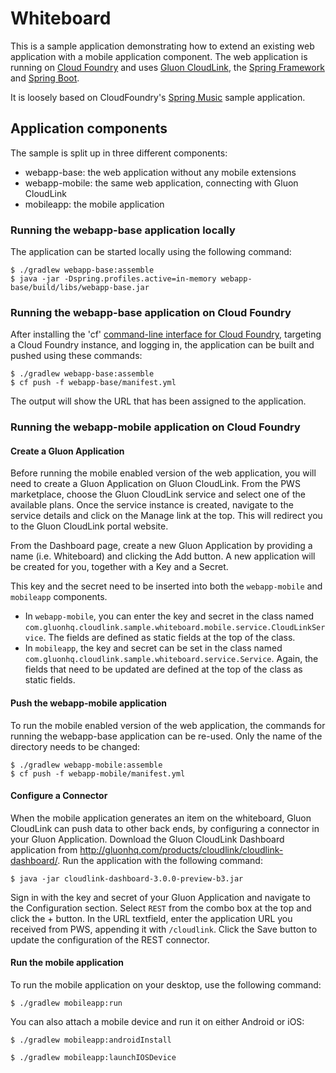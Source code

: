 Whiteboard
==========

This is a sample application demonstrating how to extend an existing web application with a mobile application
 component. The web application is running on [Cloud Foundry](http://cloudfoundry.org) and uses
 [Gluon CloudLink](http://gluonhq.com/products/cloudlink), the
 [Spring Framework](http://spring.io) and [Spring Boot](http://projects.spring.io/spring-boot/).

It is loosely based on CloudFoundry's [Spring Music](https://github.com/cloudfoundry-samples/spring-music)
 sample application.

## Application components

The sample is split up in three different components:

 * webapp-base: the web application without any mobile extensions
 * webapp-mobile: the same web application, connecting with Gluon CloudLink
 * mobileapp: the mobile application

### Running the webapp-base application locally

The application can be started locally using the following command:

~~~
$ ./gradlew webapp-base:assemble
$ java -jar -Dspring.profiles.active=in-memory webapp-base/build/libs/webapp-base.jar
~~~

### Running the webapp-base application on Cloud Foundry

After installing the 'cf' [command-line interface for Cloud Foundry](http://docs.cloudfoundry.org/cf-cli/),
targeting a Cloud Foundry instance, and logging in, the application can be built and pushed using these commands:

~~~
$ ./gradlew webapp-base:assemble
$ cf push -f webapp-base/manifest.yml
~~~

The output will show the URL that has been assigned to the application.

### Running the webapp-mobile application on Cloud Foundry

#### Create a Gluon Application

Before running the mobile enabled version of the web application, you will need to create a Gluon Application
on Gluon CloudLink. From the PWS marketplace, choose the Gluon CloudLink service and select one of the available
plans. Once the service instance is created, navigate to the service details and click on the Manage link at the
top. This will redirect you to the Gluon CloudLink portal website.

From the Dashboard page, create a new Gluon Application by providing a name (i.e. Whiteboard) and clicking the Add
button. A new application will be created for you, together with a Key and a Secret.

This key and the secret need to be inserted into both the `webapp-mobile` and `mobileapp` components.

* In `webapp-mobile`, you can enter the key and secret in the class named `com.gluonhq.cloudlink.sample.whiteboard.mobile.service.CloudLinkService`.
The fields are defined as static fields at the top of the class.
* In `mobileapp`, the key and secret can be set in the class named `com.gluonhq.cloudlink.sample.whiteboard.service.Service`.
Again, the fields that need to be updated are defined at the top of the class as static fields.

#### Push the webapp-mobile application

To run the mobile enabled version of the web application, the commands for running the webapp-base application can
be re-used. Only the name of the directory needs to be changed:

~~~
$ ./gradlew webapp-mobile:assemble
$ cf push -f webapp-mobile/manifest.yml
~~~

#### Configure a Connector

When the mobile application generates an item on the whiteboard, Gluon CloudLink can push data to other back ends,
 by configuring a connector in your Gluon Application. Download the Gluon CloudLink Dashboard application from
 http://gluonhq.com/products/cloudlink/cloudlink-dashboard/. Run the application with the following command:

~~~
$ java -jar cloudlink-dashboard-3.0.0-preview-b3.jar
~~~

Sign in with the key and secret of your Gluon Application and navigate to the Configuration section. Select
`REST` from the combo box at the top and click the + button. In the URL textfield, enter the application URL
you received from PWS, appending it with `/cloudlink`. Click the Save button to update the configuration of
the REST connector.

#### Run the mobile application

To run the mobile application on your desktop, use the following command:

~~~
$ ./gradlew mobileapp:run
~~~

You can also attach a mobile device and run it on either Android or iOS:

~~~
$ ./gradlew mobileapp:androidInstall
~~~

~~~
$ ./gradlew mobileapp:launchIOSDevice
~~~
